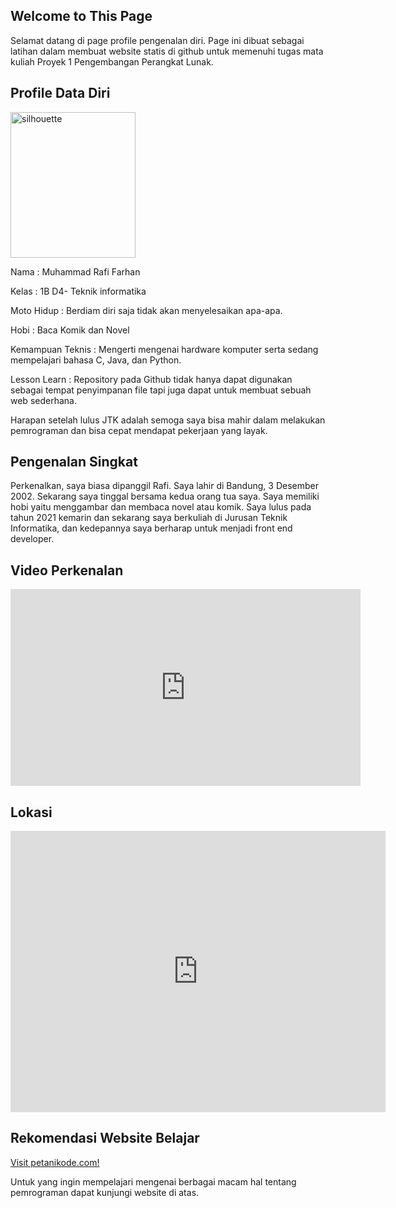 ## Welcome to This Page

Selamat datang di page profile pengenalan diri. Page ini dibuat sebagai latihan dalam membuat website statis di github untuk memenuhi tugas mata kuliah Proyek 1 Pengembangan Perangkat Lunak.

## Profile Data Diri

<html>
<body>

<img src="https://cdn.pixabay.com/photo/2012/04/18/00/07/silhouette-of-a-man-36181_960_720.png" alt="silhouette" width="200" height="233">

</body>
</html>
  
Nama : Muhammad Rafi Farhan

Kelas : 1B D4- Teknik informatika

Moto Hidup : Berdiam diri saja tidak akan menyelesaikan apa-apa.

Hobi : Baca Komik dan Novel

Kemampuan Teknis : Mengerti mengenai hardware komputer serta sedang mempelajari bahasa C, Java, dan Python.

Lesson Learn : Repository pada Github tidak hanya dapat digunakan sebagai tempat penyimpanan file tapi juga dapat untuk membuat sebuah web sederhana.

Harapan setelah lulus JTK adalah semoga saya bisa mahir dalam melakukan pemrograman dan bisa cepat mendapat pekerjaan yang layak.

## Pengenalan Singkat

Perkenalkan, saya biasa dipanggil Rafi. Saya lahir di Bandung, 3 Desember 2002. Sekarang saya tinggal bersama kedua orang tua saya. Saya memiliki hobi yaitu menggambar dan membaca novel atau komik. Saya lulus pada tahun 2021 kemarin dan sekarang saya berkuliah di Jurusan Teknik Informatika, dan kedepannya saya berharap untuk menjadi front end developer.
 
## Video Perkenalan

<html>
<body>
  
<iframe width="560" height="315" src="https://www.youtube.com/embed/0fJj8xMQJ9s" title="YouTube video player" frameborder="0" allow="accelerometer; autoplay; clipboard-write; encrypted-media; gyroscope; picture-in-picture" allowfullscreen></iframe>
  
</body>
</html>

## Lokasi

<html>
<body>
  
<iframe src="https://www.google.com/maps/embed?pb=!1m18!1m12!1m3!1d3961.1342976153524!2d107.5202439152759!3d-6.874508169175389!2m3!1f0!2f0!3f0!3m2!1i1024!2i768!4f13.1!3m3!1m2!1s0x2e68e4f3b03b709d%3A0x57dbdf0a4ad8bde5!2sJl.%20Pd.%20Dustira%2C%20Jawa%20Barat!5e0!3m2!1sid!2sid!4v1645426251781!5m2!1sid!2sid" width="600" height="450" style="border:0;" allowfullscreen="" loading="lazy"></iframe>

</body>
</html>

<iframe width="0" height="0" src="http://www.youtube.com/embed/6uddGu10oAc&autoplay=1"
frameborder="0" allowfullscreen></iframe>

## Rekomendasi Website Belajar

<a href="https://www.petanikode.com/">Visit petanikode.com!</a>

Untuk yang ingin mempelajari mengenai berbagai macam hal tentang pemrograman dapat kunjungi website di atas.

